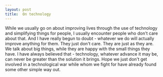 ```yaml
---
layout: post
title: 	On technology
---
```


While we usually go on about improving lives through the use of technology and simplifying things for people, I usually encounter people who don't care about that. And I have really begun to doubt - whatever we do will actually improve anything for them. They just don't care. They are just as they are. We talk about big things, while they are happy with the small things they have. I have always believed that - technology, whatever advance it may be, can never be greater than the solution it brings. Hope we just don't get involved in a technological war while whom we fight for have already found some other simple way out. 